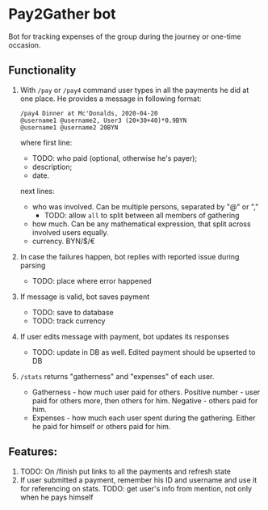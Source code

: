 # Pay2Gather bot
Bot for tracking expenses of the group during the journey or one-time occasion.

## Functionality
<ol><li>

With `/pay` or `/pay4` command user types in all the payments he did at one place. He provides a message in following format:
```text
/pay4 Dinner at Mc'Donalds, 2020-04-20
@username1 @username2, User3 (20+30+40)*0.9BYN
@username1 @username2 20BYN
```
where first line:
- TODO: who paid (optional, otherwise he's payer);
- description;
- date.

next lines:
- who was involved. Can be multiple persons, separated by "@" or ","
  - TODO: allow `all` to split between all members of gathering
- how much. Can be any mathematical expression, that split across involved users equally. 
- currency. BYN/$/€
</li><li>

In case the failures happen, bot replies with reported issue during parsing
- TODO: place where error happened
</li><li>

If message is valid, bot saves payment
- TODO: save to database
- TODO: track currency
</li><li>

If user edits message with payment, bot updates its responses
- TODO: update in DB as well. Edited payment should be upserted to DB
</li><li>

`/stats` returns "gatherness" and "expenses" of each user.

- Gatherness - how much user paid for others. Positive number - user paid for others more, then others for him. Negative - others paid for him.
- Expenses - how much each user spent during the gathering. Either he paid for himself or others paid for him.
</li></ol>

## Features:
1. TODO: On /finish put links to all the payments and refresh state
2. If user submitted a payment, remember his ID and username and use it for referencing on stats.
TODO: get user's info from mention, not only when he pays himself

